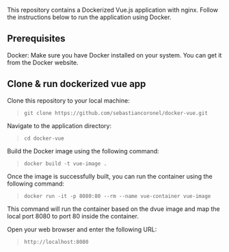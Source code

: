 This repository contains a Dockerized Vue.js application with nginx. Follow the instructions below to run the application using Docker.

## Prerequisites
Docker: Make sure you have Docker installed on your system. You can get it from the Docker website.
## Clone & run dockerized vue app
Clone this repository to your local machine:

> `git clone https://github.com/sebastiancoronel/docker-vue.git`

Navigate to the application directory:

> `cd docker-vue`

Build the Docker image using the following command:

> `docker build -t vue-image .`

Once the image is successfully built, you can run the container using the following command:
> `docker run -it -p 8080:80 --rm --name vue-container vue-image`

This command will run the container based on the dvue image and map the local port 8080 to port 80 inside the container.

Open your web browser and enter the following URL:
> `http://localhost:8080`
    
